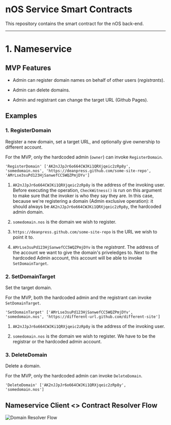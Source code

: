 # nOS Service Smart Contracts

This repository contains the smart contract for the nOS back-end.

---

# 1. Nameservice

## MVP Features

* Admin can register domain names on behalf of other users (*registrants*).

* Admin can delete domains.

* Admin and registrant can change the target URL (Github Pages).

## Examples

### 1. RegisterDomain

Register a new domain, set a target URL, and optionally give ownership to different account.

For the MVP, only the hardcoded admin (`owner`) can invoke `RegisterDomain`.

```
'RegisterDomain' ['AK2nJJpJr6o664CWJKi1QRXjqeic2zRp8y', 'somedomain.nos', 'https://deanpress.github.com/some-site-repo', 'AMrLse3suPd123HjSanwefCC5WQZPmjDYv']
```

1. `AK2nJJpJr6o664CWJKi1QRXjqeic2zRp8y` is the address of the invoking user. Before executing the operation, `CheckWitness()` is run on this argument to make sure that the invoker is who they say they are. In this case, because we're registering a domain (Admin exclusive operation): it should always be `AK2nJJpJr6o664CWJKi1QRXjqeic2zRp8y`, the hardcoded admin domain.

2. `somedomain.nos` is the domain we wish to register.

3. `https://deanpress.github.com/some-site-repo` is the URL we wish to point it to.

4. `AMrLse3suPd123HjSanwefCC5WQZPmjDYv` is the *registrant*. The address of the account we want to give the domain's priveledges to. Next to the hardcoded Admin account, this account will be able to invoke `SetDomainTarget`.


### 2. SetDomainTarget

Set the target domain.

For the MVP, both the hardcoded admin and the registrant can invoke `SetDomainTarget`.


```
'SetDomainTarget' ['AMrLse3suPd123HjSanwefCC5WQZPmjDYv', 'somedomain.nos', 'https://different-url.github.com/different-site']
```

1. `AK2nJJpJr6o664CWJKi1QRXjqeic2zRp8y` is the address of the invoking user.

2. `somedomain.nos` is the domain we wish to register. We have to be the registrar or the hardcoded admin account.

### 3. DeleteDomain

Delete a domain.

For the MVP, only the hardcoded admin can invoke `DeleteDomain`.

```
'DeleteDomain' ['AK2nJJpJr6o664CWJKi1QRXjqeic2zRp8y', 'somedomain.nos']
```

## Nameservice Client <> Contract Resolver Flow

![Domain Resolver Flow](https://i.imgur.com/P9oyyAH.jpg)
